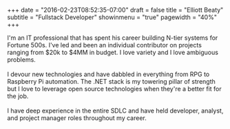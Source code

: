 +++
date = "2016-02-23T08:52:35-07:00"
draft = false
title = "Elliott Beaty"
subtitle = "Fullstack Developer"
showinmenu = "true"
pagewidth = "40%"
+++

I'm an IT professional that has spent his career building N-tier systems for Fortune 500s. I've led and been an individual contributor on projects ranging from $20k to $4MM in budget. I love variety and I love ambiguous problems.    
<br/>
I devour new technologies and have dabbled in everything from RPG to Raspberry Pi automation. The .NET stack is my towering pillar of strength but I love to leverage open source technologies when they're a better fit for the job.  
<br/>
I have deep experience in the entire SDLC and have held developer, analyst, and project manager roles throughout my career.  
